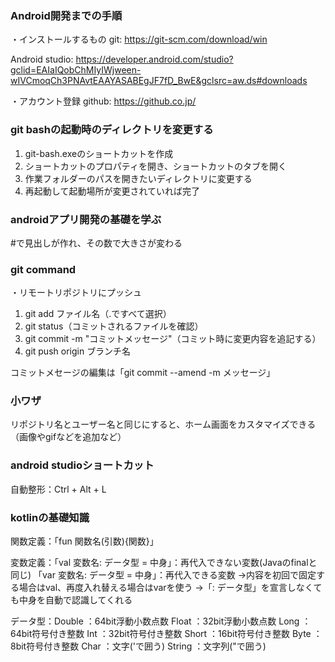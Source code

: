 ### Android開発までの手順
・インストールするもの
git: https://git-scm.com/download/win

Android studio: https://developer.android.com/studio?gclid=EAIaIQobChMIyIWjween-wIVCmoqCh3PNAvtEAAYASABEgJF7fD_BwE&gclsrc=aw.ds#downloads

・アカウント登録
github: https://github.co.jp/

### git bashの起動時のディレクトリを変更する
1. git-bash.exeのショートカットを作成
2. ショートカットのプロパティを開き、ショートカットのタブを開く
3. 作業フォルダーのパスを開きたいディレクトリに変更する
4. 再起動して起動場所が変更されていれば完了

### androidアプリ開発の基礎を学ぶ
#で見出しが作れ、その数で大きさが変わる

### git command
・リモートリポジトリにプッシュ
1. git add ファイル名（.ですべて選択）
2. git status（コミットされるファイルを確認）
3. git commit -m "コミットメッセージ"（コミット時に変更内容を追記する）
4. git push origin ブランチ名

コミットメセージの編集は「git commit --amend -m メッセージ」

### 小ワザ
リポジトリ名とユーザー名と同じにすると、ホーム画面をカスタマイズできる（画像やgifなどを追加など）

### android studioショートカット
自動整形：Ctrl + Alt + L 

###  kotlinの基礎知識
関数定義：「fun 関数名(引数){関数}」

変数定義：「val 変数名: データ型 = 中身」：再代入できない変数(Javaのfinalと同じ)
         「var 変数名: データ型 = 中身」：再代入できる変数
            →内容を初回で固定する場合はval、再度入れ替える場合はvarを使う
            →「: データ型」を宣言しなくても中身を自動で認識してくれる

データ型：Double ：64bit浮動小数点数
         Float  ：32bit浮動小数点数
         Long   ：64bit符号付き整数
         Int    ：32bit符号付き整数
         Short  ：16bit符号付き整数
         Byte   ：8bit符号付き整数
         Char   ：文字('で囲う)
         String ：文字列("で囲う)